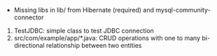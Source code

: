 * Missing libs in lib/ from Hibernate (required) and mysql-community-connector

1. TestJDBC: simple class to test JDBC connection
2. src/com/example/app/*.java: CRUD operations with one to many bi-directional relationship between two entities
